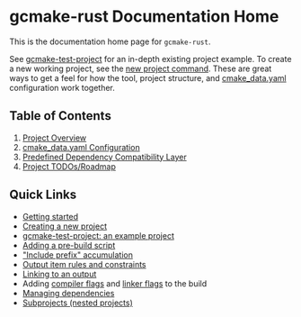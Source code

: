 # gcmake-rust Documentation Home

This is the documentation home page for `gcmake-rust`.

See [gcmake-test-project](https://github.com/scupit/gcmake-test-project) for an in-depth existing
project example. To create a new working project, see the [new project command](overview.md#common-uses).
These are great ways to get a feel for how the tool, project structure, and [cmake_data.yaml](cmake_data.md)
configuration work together.

## Table of Contents

1. [Project Overview](overview.md)
2. [cmake_data.yaml Configuration](cmake_data.md)
3. [Predefined Dependency Compatibility Layer](predefined_dependency_doc.md)
4. [Project TODOs/Roadmap](TODO.md)

## Quick Links

- [Getting started](/README.md#getting-started)
- [Creating a new project](overview.md#common-uses)
- [gcmake-test-project: an example project](https://github.com/scupit/gcmake-test-project)
- [Adding a pre-build script](cmake_data.md#pre-build-script)
- ["Include prefix" accumulation](cmake_data.md#prefix-accumulation)
- [Output item rules and constraints](cmake_data.md#output-rules-and-constraints)
- [Linking to an output](cmake_data.md#output-link)
- Adding [compiler flags](cmake_data.md#buildconfigs-compilerflags) and
    [linker flags](cmake_data.md#buildconfigs-linkerflags) to the build
- [Managing dependencies](cmake_data.md#using-dependencies)
- [Subprojects (nested projects)](cmake_data.md#subprojects)
